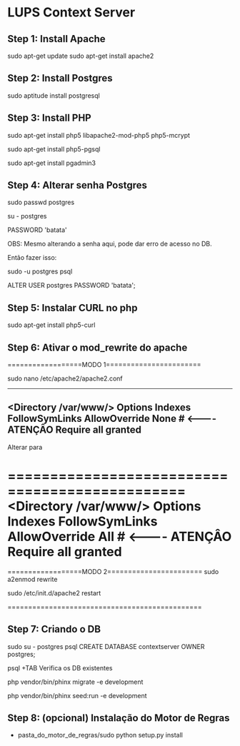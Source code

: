 # LUPS Context Server

Step 1: Install Apache
------------------

sudo apt-get update
sudo apt-get install apache2


Step 2: Install Postgres
------------------
sudo aptitude install postgresql


Step 3: Install PHP
------------------
sudo apt-get install php5 libapache2-mod-php5 php5-mcrypt

sudo apt-get install php5-pgsql

sudo apt-get install pgadmin3


Step 4: Alterar senha Postgres
------------------
sudo passwd postgres

su - postgres

PASSWORD 'batata'

OBS: Mesmo alterando a senha aqui, pode dar erro de acesso no DB.

Então fazer isso:

sudo -u postgres psql

ALTER USER postgres PASSWORD 'batata';

Step 5: Instalar CURL no php
------------------
sudo apt-get install php5-curl

Step 6: Ativar o mod_rewrite do apache
------------------
==================MODO 1=======================

sudo nano /etc/apache2/apache2.conf

-----------------------------------------------
<Directory /var/www/>
        Options Indexes FollowSymLinks
        AllowOverride None # <---- ATENÇÂO
        Require all granted
</Directory>
-----------------------------------------------

Alterar para

===============================================
<Directory /var/www/>
        Options Indexes FollowSymLinks
        AllowOverride All # <---- ATENÇÂO
        Require all granted
</Directory>
===============================================

==================MODO 2=======================
sudo a2enmod rewrite

sudo /etc/init.d/apache2 restart

===============================================



Step 7: Criando o DB
------------------

sudo su - postgres
psql
CREATE DATABASE contextserver OWNER postgres;

psql +TAB	Verifica os DB existentes

php vendor/bin/phinx migrate -e development

php vendor/bin/phinx seed:run -e development


Step 8: (opcional) Instalação do Motor de Regras
------------------
* pasta_do_motor_de_regras/sudo python setup.py install
